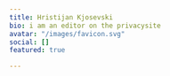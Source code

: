 ```yaml
---
title: Hristijan Kjosevski
bio: i am an editor on the privacysite
avatar: "/images/favicon.svg"
social: []
featured: true

---
```

